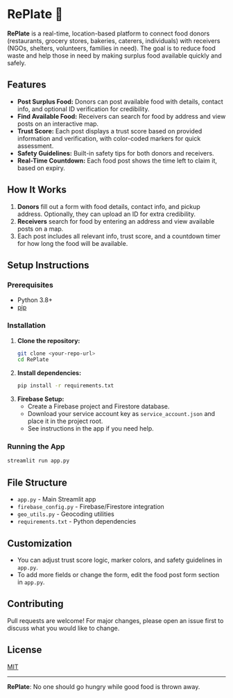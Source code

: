 # RePlate 🍲

**RePlate** is a real-time, location-based platform to connect food donors (restaurants, grocery stores, bakeries, caterers, individuals) with receivers (NGOs, shelters, volunteers, families in need). The goal is to reduce food waste and help those in need by making surplus food available quickly and safely.

## Features
- **Post Surplus Food:** Donors can post available food with details, contact info, and optional ID verification for credibility.
- **Find Available Food:** Receivers can search for food by address and view posts on an interactive map.
- **Trust Score:** Each post displays a trust score based on provided information and verification, with color-coded markers for quick assessment.
- **Safety Guidelines:** Built-in safety tips for both donors and receivers.
- **Real-Time Countdown:** Each food post shows the time left to claim it, based on expiry.

## How It Works
1. **Donors** fill out a form with food details, contact info, and pickup address. Optionally, they can upload an ID for extra credibility.
2. **Receivers** search for food by entering an address and view available posts on a map.
3. Each post includes all relevant info, trust score, and a countdown timer for how long the food will be available.

## Setup Instructions

### Prerequisites
- Python 3.8+
- [pip](https://pip.pypa.io/en/stable/)

### Installation
1. **Clone the repository:**
   ```bash
   git clone <your-repo-url>
   cd RePlate
   ```
2. **Install dependencies:**
   ```bash
   pip install -r requirements.txt
   ```
3. **Firebase Setup:**
   - Create a Firebase project and Firestore database.
   - Download your service account key as `service_account.json` and place it in the project root.
   - See instructions in the app if you need help.

### Running the App
```bash
streamlit run app.py
```

## File Structure
- `app.py` - Main Streamlit app
- `firebase_config.py` - Firebase/Firestore integration
- `geo_utils.py` - Geocoding utilities
- `requirements.txt` - Python dependencies

## Customization
- You can adjust trust score logic, marker colors, and safety guidelines in `app.py`.
- To add more fields or change the form, edit the food post form section in `app.py`.

## Contributing
Pull requests are welcome! For major changes, please open an issue first to discuss what you would like to change.

## License
[MIT](LICENSE)

---
**RePlate**: No one should go hungry while good food is thrown away. 